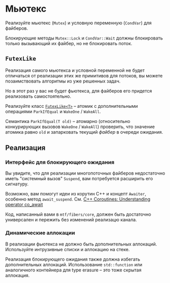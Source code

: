 # Мьютекс

Реализуйте мьютекс (`Mutex`) и условную переменную (`CondVar`) для файберов.

Блокирующие методы `Mutex::Lock` и `CondVar::Wait` должны блокировать только вызывающий их файбер, но не блокировать поток.

## `FutexLike`

Реализация самого мьютекса и условной переменной не будет отличаться от реализации этих же примитивов для потоков, вы можете позаимствовать алгоритмы из уже решенных задач.

Но в этот раз у вас не будет фьютекса, для файберов его придется реализовать самостоятельно.

Реализуйте класс [`FutexLike<T>`](mtf/fibers/sync/futex.hpp) – атомик с дополнительными операциями `ParkIfEqual` и `WakeOne` / `WakeAll`.

Семантика `ParkIfEqual(T old)` – атомарно (относительно конкурирующих вызовов `WakeOne` / `WakeAll`) проверить, что значение атомика равно `old` и запарковать текущий _файбер_ в очереди ожидания.

## Реализация

### Интерфейс для блокирующего ожидания

Вы увидите, что для реализации многопоточных файберов недостаточно иметь "системный вызов" `Suspend`, вам потребуется расширить его сигнатуру.

Возможно, вам помогут идеи из корутин С++ и концепт `Awaiter`, особенно метод `await_suspend`. 
См. [C++ Coroutines: Understanding operator co_await](https://lewissbaker.github.io/2017/11/17/understanding-operator-co-await)

Код, написанный вами в `mtf/fibers/core`, должен быть достаточно универсален и пережить без изменений реализацю канала.

### Динамические аллокации

В реализации фьютекса не должно быть дополнительных аллокаций. Используйте интрузивные списки и аллокацию на стеке.

Реализация блокирующего ожидания также должна избегать дополнительных аллокаций. Использование `std::function` или аналогичного контейнера для type erasure – это тоже скрытая аллокация.